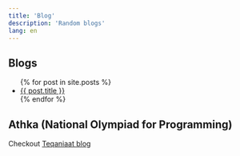 ```yaml
---
title: 'Blog'
description: 'Random blogs'
lang: en
---
```

## Blogs
<ul>
{% for post in site.posts %}
    <li>
      <a href="{{ post.url }}">{{ post.title }}</a>
    </li>
{% endfor %}
</ul>

## Athka (National Olympiad for Programming)
Checkout [Teqaniaat blog](https://teqaniaat.github.io/Teqaniaat/athka/)